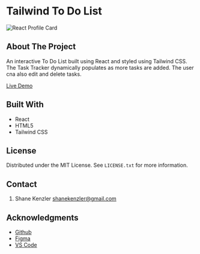 # Tailwind To Do List

![React Profile Card](/src/react-to-do-list-screenshot.jpg)

## About The Project

An interactive To Do List built using React and styled using Tailwind CSS. The Task Tracker dynamically populates as more tasks are added. The user cna also edit and delete tasks.

[Live Demo](https://skenzler.github.io/tailwind-todo)

## Built With

- React
- HTML5
- Tailwind CSS

## License

Distributed under the MIT License. See `LICENSE.txt` for more information.

## Contact

1. Shane Kenzler <shanekenzler@gmail.com>

## Acknowledgments

- [Github](https://github.com)
- [Figma](https://www.figma.com)
- [VS Code](https://code.visualstudio.com)
